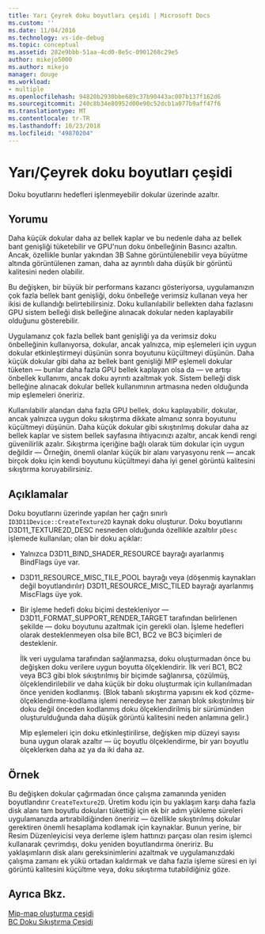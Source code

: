 ```yaml
---
title: Yarı Çeyrek doku boyutları çeşidi | Microsoft Docs
ms.custom: ''
ms.date: 11/04/2016
ms.technology: vs-ide-debug
ms.topic: conceptual
ms.assetid: 282e9bbb-51aa-4cd0-8e5c-0901268c29e5
author: mikejo5000
ms.author: mikejo
manager: douge
ms.workload:
- multiple
ms.openlocfilehash: 94820b2930bbe689c37b90443ac007b137f162d6
ms.sourcegitcommit: 240c8b34e80952d00e90c52dcb1a077b9aff47f6
ms.translationtype: MT
ms.contentlocale: tr-TR
ms.lasthandoff: 10/23/2018
ms.locfileid: "49870204"
---
```

# <a name="halfquarter-texture-dimensions-variant"></a>Yarı/Çeyrek doku boyutları çeşidi
Doku boyutlarını hedefleri işlenmeyebilir dokular üzerinde azaltır.  
  
## <a name="interpretation"></a>Yorumu  
 Daha küçük dokular daha az bellek kaplar ve bu nedenle daha az bellek bant genişliği tüketebilir ve GPU'nun doku önbelleğinin Basıncı azaltın. Ancak, özellikle bunlar yakından 3B Sahne görüntülenebilir veya büyütme altında görüntülenen zaman, daha az ayrıntılı daha düşük bir görüntü kalitesini neden olabilir.  
  
 Bu değişken, bir büyük bir performans kazancı gösteriyorsa, uygulamanızın çok fazla bellek bant genişliği, doku önbelleğe verimsiz kullanan veya her ikisi de kullandığı belirtebilirsiniz. Doku kullanılabilir bellekten daha fazlasını GPU sistem belleği disk belleğine alınacak dokular neden kaplayabilir olduğunu gösterebilir.  
  
 Uygulamanız çok fazla bellek bant genişliği ya da verimsiz doku önbelleğinin kullanıyorsa, dokular, ancak yalnızca, mip eşlemeleri için uygun dokular etkinleştirmeyi düşünün sonra boyutunu küçültmeyi düşünün. Daha küçük dokular gibi daha az bellek bant genişliği MIP eşlemeli dokular tüketen — bunlar daha fazla GPU bellek kaplayan olsa da — ve artışı önbellek kullanımı, ancak doku ayrıntı azaltmak yok. Sistem belleği disk belleğine alınacak dokular bellek kullanımının artmasına neden olduğunda mip eşlemeleri öneririz.  
  
 Kullanılabilir alandan daha fazla GPU bellek, doku kaplayabilir, dokular, ancak yalnızca uygun doku sıkıştırma dikkate almanız sonra boyutunu küçültmeyi düşünün. Daha küçük dokular gibi sıkıştırılmış dokular daha az bellek kaplar ve sistem bellek sayfasına ihtiyacınızı azaltır, ancak kendi rengi güvenilirlik azalır. Sıkıştırma içeriğine bağlı olarak tüm dokular için uygun değildir — Örneğin, önemli olanlar küçük bir alanı varyasyonu renk — ancak birçok doku için kendi boyutunu küçültmeyi daha iyi genel görüntü kalitesini sıkıştırma koruyabilirsiniz.  
  
## <a name="remarks"></a>Açıklamalar  
 Doku boyutlarını üzerinde yapılan her çağrı sınırlı `ID3D11Device::CreateTexture2D` kaynak doku oluşturur. Doku boyutlarını D3D11_TEXTURE2D_DESC nesneden olduğunda özellikle azaltılır `pDesc` işlemede kullanılan; olan bir doku açıklar:  
  
- Yalnızca D3D11_BIND_SHADER_RESOURCE bayrağı ayarlanmış BindFlags üye var.  
  
- D3D11_RESOURCE_MISC_TILE_POOL bayrağı veya (döşenmiş kaynakları değil boyutlandırılır) D3D11_RESOURCE_MISC_TILED bayrağı ayarlanmış MiscFlags üye yok.  
  
- Bir işleme hedefi doku biçimi destekleniyor — D3D11_FORMAT_SUPPORT_RENDER_TARGET tarafından belirlenen şekilde — doku boyutunu azaltmak için gerekli olan. İşleme hedefleri olarak desteklenmeyen olsa bile BC1, BC2 ve BC3 biçimleri de desteklenir.  
  
  İlk veri uygulama tarafından sağlanmazsa, doku oluşturmadan önce bu değişken doku verilere uygun boyutta ölçeklendirir. İlk veri BC1, BC2 veya BC3 gibi blok sıkıştırılmış bir biçimde sağlanırsa, çözülmüş, ölçeklendirilebilir ve daha küçük bir doku oluşturmak için kullanılmadan önce yeniden kodlanmış. (Blok tabanlı sıkıştırma yapısını ek kod çözme-ölçeklendirme-kodlama işlemi neredeyse her zaman blok sıkıştırılmış bir doku değil önceden kodlanmış doku ölçeklendirilmiş bir sürümünden oluşturulduğunda daha düşük görüntü kalitesini neden anlamına gelir.)  
  
  Mip eşlemeleri için doku etkinleştirilirse, değişken mip düzeyi sayısı buna uygun olarak azaltır — üç boyutlu ölçeklendirme, bir yarı boyutlu ölçeklerken daha az ya da iki daha az.  
  
## <a name="example"></a>Örnek  
 Bu değişken dokular çağırmadan önce çalışma zamanında yeniden boyutlandırır `CreateTexture2D`. Üretim kodu için bu yaklaşım karşı daha fazla disk alanı tam boyutlu dokuları tükettiği için ek bir adım yükleme süreleri uygulamanızda artırabildiğinden öneririz — özellikle sıkıştırılmış dokular gerektiren önemli hesaplama kodlamak için kaynaklar. Bunun yerine, bir Resim Düzenleyicisi veya derleme işlem hattınızı parçası olan resim işlemci kullanarak çevrimdışı, doku yeniden boyutlandırma öneririz. Bu yaklaşımların disk alanı gereksinimlerini azaltmak ve uygulamanızdaki çalışma zamanı ek yükü ortadan kaldırmak ve daha fazla işleme süresi en iyi görüntü kalitesini küçültme veya, doku sıkıştırma tutabildiğiniz göze.  
  
## <a name="see-also"></a>Ayrıca Bkz.  
 [Mip-map oluşturma çeşidi](mip-map-generation-variant.md)   
 [BC Doku Sıkıştırma Çeşidi](bc-texture-compression-variant.md)